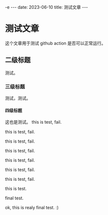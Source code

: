-e --- date: 2023-06-10 title: 测试文章 ---
# 测试文章

这个文章用于测试 github action 是否可以正常运行。

## 二级标题

测试。

### 三级标题

测试，测试。

#### 四级标题

这也是测试。
this is test, fail.

this is test, fail.

this is test, fail.

this is test, fail.

this is test, fail.

this is test, fail.

this is test, fail.

this is test.

final test.

ok, this is realy final test. :)
